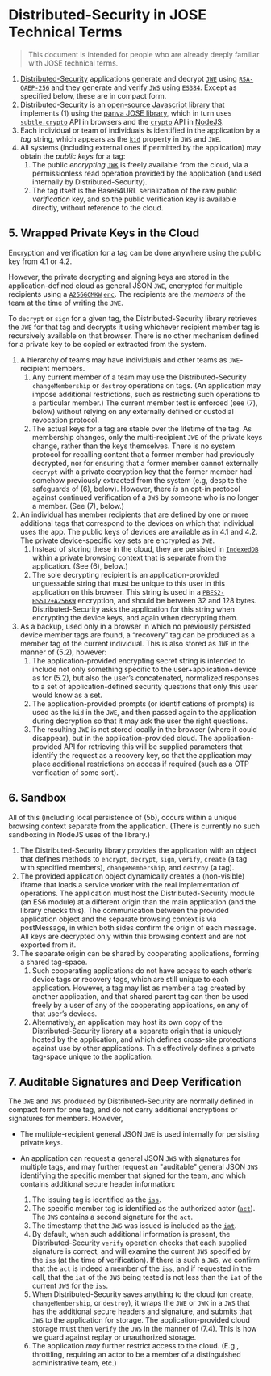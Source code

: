 # Distributed-Security in JOSE Technical Terms

> This document is intended for people who are already deeply familiar with JOSE technical terms.

1. [Distributed-Security](https://kilroy-code.github.io/distributed-security/) applications generate and decrypt [`JWE`](https://www.rfc-editor.org/rfc/rfc7516) using [`RSA-OAEP-256`](https://datatracker.ietf.org/doc/html/rfc7518#section-4.3) and they generate and verify [`JWS`](https://datatracker.ietf.org/doc/html/rfc7515) using [`ES384`](https://datatracker.ietf.org/doc/html/rfc7518#section-3.4). Except as specified below, these are in compact form.
2. Distributed-Security is an [open-source Javascript library](https://github.com/kilroy-code/distributed-security) that implements (1) using the [panva JOSE library](https://www.npmjs.com/package/jose), which in turn uses [`subtle.crypto`](https://developer.mozilla.org/en-US/docs/Web/API/SubtleCrypto) API in browsers and the [`crypto`](https://nodejs.org/docs/latest/api/crypto.html) API in [NodeJS](https://nodejs.org/).
3. Each individual or team of individuals is identified in the application by a *tag* string, which appears as the [`kid`](https://datatracker.ietf.org/doc/html/rfc7515#section-4.1.4) property in `JWS` and `JWE`.
4. All systems (including external ones if permitted by the application) may obtain the *public keys* for a tag:
   1. The public *encrypting* [`JWK`](https://datatracker.ietf.org/doc/html/rfc7517) is freely available from the cloud, via a permissionless read operation provided by the application (and used internally by Distributed-Security).
   2. The tag itself is the Base64URL serialization of the raw public *verification* key, and so the public verification key is available directly, without reference to the cloud.

## 5. Wrapped Private Keys in the Cloud

Encryption and verification for a tag can be done anywhere using the public key from 4.1 or 4.2.

However, the private decrypting and signing keys are stored in the application-defined cloud as general JSON `JWE`, encrypted for multiple recipients using a [`A256GCMKW`](https://datatracker.ietf.org/doc/html/rfc7518#section-4.7) [`enc`](https://datatracker.ietf.org/doc/html/rfc7516#section-4.1.2). The recipients are the *members* of the team at the time of writing the `JWE`.

To `decrypt` or `sign` for a given tag, the Distributed-Security library retrieves the `JWE` for that tag and decrypts it using whichever recipient member tag is recursively available on that browser. There is no other mechanism defined for a private key to be copied or extracted from the system.

  1. A hierarchy of teams may have individuals and other teams as `JWE`-recipient members.  
     1. Any current member of a team may use the Distributed-Security `changeMembership` or `destroy` operations on tags.  (An application may impose additional restrictions, such as restricting such operations to a particular member.) The current member test is enforced (see (7), below) without relying on any externally defined or custodial revocation protocol. 
     2. The actual keys for a tag are stable over the lifetime of the tag. As membership changes, only the multi-recipient `JWE` of the private keys change, rather than the keys themselves. There is no system protocol for recalling content that a former member had previously decrypted, nor for ensuring that a former member cannot externally `decrypt` with a private decryption key that the former member had somehow previously extracted from the system (e.g, despite the safeguards of (6), below). However, there *is* an opt-in protocol against continued verification of a `JWS` by someone who is no longer a member. (See (7), below.)
  2. An individual has member recipients that are defined by one or more additional tags that correspond to the devices on which that individual uses the app. The public keys of devices are available as in 4.1 and 4.2. The private device-specific key sets are encrypted as `JWE`.
     1. Instead of storing these in the cloud, they are persisted in [`IndexedDB`](https://developer.mozilla.org/en-US/docs/Web/API/IndexedDB_API) within a private browsing context that is separate from the application. (See (6), below.)
     2. The sole decrypting recipient is an application-provided unguessable string that must be unique to this user in this application on this browser. This string is used in a [`PBES2-HS512+A256KW`](https://datatracker.ietf.org/doc/html/rfc7518#section-4.8) encryption, and should be between 32 and 128 bytes. Distributed-Security asks the application for this string when encrypting the device keys, and again when decrypting them.
  3. As a backup, used only in a browser in which no previously persisted device member tags are found, a “recovery” tag can be produced as a member tag of the current individual. This is also stored as `JWE` in the manner of (5.2), however:
     1. The application-provided encrypting secret string is intended to include not only something specific to the user+application+device as for (5.2), but also the user’s concatenated, normalized responses to a set of application-defined security questions that only this user would know as a set.
     2. The application-provided prompts (or identifications of prompts) is used as the `kid` in the `JWE`, and then passed again to the application during decryption so that it may ask the user the right questions.
     3. The resulting `JWE` is not stored locally in the browser (where it could disappear), but in the application-provided cloud. The application-provided API for retrieving this will be supplied parameters that identify the request as a recovery key, so that the application may place additional restrictions on access if required (such as a OTP verification of some sort).

## 6. Sandbox

All of this (including local persistence of (5b), occurs within a unique browsing context separate from the application. (There is currently no such sandboxing in NodeJS uses of the library.)

   1. The Distributed-Security library provides the application with an object that defines methods to `encrypt`, `decrypt`, `sign`, `verify`, `create` (a tag with specified members), `changeMembership`, and `destroy` (a tag).
   2. The provided application object dynamically creates a (non-visible) iframe that loads a service worker with the real implementation of operations. The application must host the Distributed-Security module (an ES6 module) at a different origin than the main application (and the library checks this). The communication between the provided application object and the separate browsing context is via postMessage, in which both sides confirm the origin of each message. All keys are decrypted only within this browsing context and are not exported from it.
   3. The separate origin can be shared by cooperating applications, forming a shared tag-space. 
      1. Such cooperating applications do not have access to each other’s device tags or recovery tags, which are still unique to each application. However, a tag may list as member a tag created by another application, and that shared parent tag can then be used freely by a user of any of the cooperating applications, on any of that user’s devices. 
      2. Alternatively, an application may host its own copy of the Distributed-Security library at a separate origin that is uniquely hosted by the application, and which defines cross-site protections against use by other applications. This effectively defines a private tag-space unique to the application.

## 7. Auditable Signatures and Deep Verification

The `JWE` and `JWS` produced by Distributed-Security are normally defined in compact form for one tag, and do not carry additional encryptions or signatures for members. However,

- The multiple-recipient general JSON `JWE` is used internally for persisting private keys.
- An application can request a general JSON `JWS` with signatures for multiple tags, and may further request an "auditable" general JSON `JWS` identifying the specific member that signed for the team, and which contains additional secure header information:

   1. The issuing tag is identified as the [`iss`](https://www.rfc-editor.org/rfc/rfc7519.html#section-4.1.1).
   2. The specific member tag is identified as the authorized actor ([`act`](https://www.rfc-editor.org/rfc/rfc8693.html#section-4.1)). The `JWS` contains a second signature for the `act`.
   3. The timestamp that the `JWS` was issued is included as the [`iat`](https://www.rfc-editor.org/rfc/rfc7519.html#section-4.1.6).
   4. By default, when such additional information is present, the Distributed-Security `verify` operation checks that each supplied signature is correct, and will examine the current `JWS` specified by the `iss` (at the time of verification). If there is such a `JWS`, we confirm that the `act` is indeed a member of the `iss`, and if requested in the call, that the `iat` of the `JWS` being tested is not less than the `iat` of the current `JWS` for the `iss`. 
   5. When Distributed-Security saves anything to the cloud (on `create`, `changeMembership`, or `destroy`), it wraps the `JWE` or `JWK` in a `JWS` that has the additional secure headers and signature, and submits that `JWS` to the application for storage. The application-provided cloud storage must then `verify` the `JWS` in the manner of (7.4). This is how we guard against replay or unauthorized storage.
   6. The application *may* further restrict access to the cloud. (E.g., throttling, requiring an actor to be a member of a distinguished administrative team, etc.)
